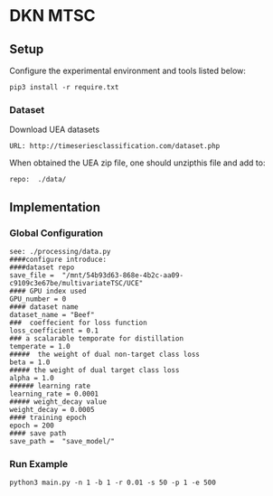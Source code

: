 # DKN MTSC
## Setup
Configure the experimental environment and tools listed below: 
```
pip3 install -r require.txt
```
### Dataset
Download UEA datasets
```
URL: http://timeseriesclassification.com/dataset.php
```
When obtained the UEA zip file, one should unzipthis file and add to:
```
repo:  ./data/
``` 
## Implementation
### Global Configuration 
```
see: ./processing/data.py
####configure introduce:
####dataset repo
save_file =  "/mnt/54b93d63-868e-4b2c-aa09-c9109c3e67be/multivariateTSC/UCE"
#### GPU index used
GPU_number = 0
#### dataset name
dataset_name = "Beef"
###  coeffecient for loss function
loss_coefficient = 0.1
### a scalarable temporate for distillation
temperate = 1.0
#####  the weight of dual non-target class loss
beta = 1.0
##### the weight of dual target class loss
alpha = 1.0
###### learning rate
learning_rate = 0.0001
##### weight_decay value
weight_decay = 0.0005
#### training epoch
epoch = 200
#### save path
save_path =  "save_model/"
```
### Run Example
```
python3 main.py -n 1 -b 1 -r 0.01 -s 50 -p 1 -e 500
```
